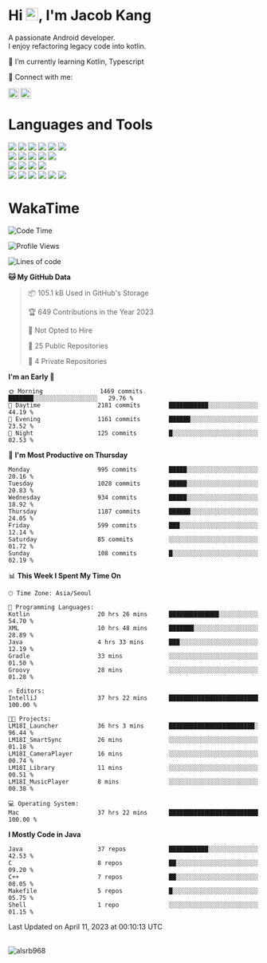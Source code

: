 # Hi <img src="https://media.giphy.com/media/hvRJCLFzcasrR4ia7z/giphy.gif" width="25px">, I'm Jacob Kang
A passionate Android developer.
</br>
I enjoy refactoring legacy code into kotlin.

🌱 I’m currently learning Kotlin, Typescript

🤝 Connect with me:

<a href="https://www.linkedin.com/in/minkyu-kang-b7477b1b2/"><img align="left" src="https://raw.githubusercontent.com/yushi1007/yushi1007/main/images/linkedin.svg" alt="Minkyu Kang | LinkedIn" width="21px"/></a>
<a href="https://www.instagram.com/_jacob_kang/"><img align="left" src="https://raw.githubusercontent.com/yushi1007/yushi1007/main/images/instagram.svg" alt="Jacob Kang | Instagram" width="21px"/></a>

</br>

# Languages and Tools

<div align="left">
<img src="https://img.shields.io/badge/java-007396?logo=java&logoColor=white"/>
<img src="https://img.shields.io/badge/kotlin-7F52FF?logo=kotlin&logoColor=white"/>
<img src="https://img.shields.io/badge/python-3776AB?logo=python&logoColor=white"/>
<img src="https://img.shields.io/badge/bash shell-4EAA25?logo=gnubash&logoColor=white"/>
<img src="https://img.shields.io/badge/c-A8B9CC?logo=c&logoColor=white"/>
<img src="https://img.shields.io/badge/c++-00599C?logo=c%2b%2b&logoColor=white"/>
</div>
<div align="left">
<img src="https://img.shields.io/badge/git-F05032?logo=git&logoColor=white"/>
<img src="https://img.shields.io/badge/github-181717?logo=github&logoColor=white"/>
<img src="https://img.shields.io/badge/mysql-4479A1?logo=mysql&logoColor=white"/>
<img src="https://img.shields.io/badge/sqlite-003B57?logo=sqlite&logoColor=white"/>
<img src="https://img.shields.io/badge/amazon AWS-232F3E?logo=amazonaws&logoColor=white"/>
</div>
<div align="left">
<img src="https://img.shields.io/badge/android-3DDC84?logo=android&logoColor=white"/>
<img src="https://img.shields.io/badge/linux-FCC624?logo=linux&logoColor=white"/>
<img src="https://img.shields.io/badge/flask-000000?logo=flask&logoColor=white"/>
<img src="https://img.shields.io/badge/arduino-00979D?logo=arduino&logoColor=white"/>
</div>
<div align="left">
<img src="https://img.shields.io/badge/slack-4A154B?logo=slack&logoColor=white"/>
<img src="https://img.shields.io/badge/notion-000000?logo=notion&logoColor=white"/>
<img src="https://img.shields.io/badge/jira-0052CC?logo=jira&logoColor=white"/>
<img src="https://img.shields.io/badge/postman-FF6C37?logo=postman&logoColor=white"/>
<img src="https://img.shields.io/badge/intellij-000000?logo=intellijidea&logoColor=white"/>
<img src="https://img.shields.io/badge/pycharm-000000?logo=pycharm&logoColor=white"/>
</div>

# WakaTime

<!--START_SECTION:waka-->
![Code Time](http://img.shields.io/badge/Code%20Time-2%2C300%20hrs%2054%20mins-blue)

![Profile Views](http://img.shields.io/badge/Profile%20Views-0-blue)

![Lines of code](https://img.shields.io/badge/From%20Hello%20World%20I%27ve%20Written-2.2%20million%20lines%20of%20code-blue)

**🐱 My GitHub Data** 

> 📦 105.1 kB Used in GitHub's Storage 
 > 
> 🏆 649 Contributions in the Year 2023
 > 
> 🚫 Not Opted to Hire
 > 
> 📜 25 Public Repositories 
 > 
> 🔑 4 Private Repositories 
 > 
**I'm an Early 🐤** 

```text
🌞 Morning                1469 commits        ███████░░░░░░░░░░░░░░░░░░   29.76 % 
🌆 Daytime                2181 commits        ███████████░░░░░░░░░░░░░░   44.19 % 
🌃 Evening                1161 commits        ██████░░░░░░░░░░░░░░░░░░░   23.52 % 
🌙 Night                  125 commits         █░░░░░░░░░░░░░░░░░░░░░░░░   02.53 % 
```
📅 **I'm Most Productive on Thursday** 

```text
Monday                   995 commits         █████░░░░░░░░░░░░░░░░░░░░   20.16 % 
Tuesday                  1028 commits        █████░░░░░░░░░░░░░░░░░░░░   20.83 % 
Wednesday                934 commits         █████░░░░░░░░░░░░░░░░░░░░   18.92 % 
Thursday                 1187 commits        ██████░░░░░░░░░░░░░░░░░░░   24.05 % 
Friday                   599 commits         ███░░░░░░░░░░░░░░░░░░░░░░   12.14 % 
Saturday                 85 commits          ░░░░░░░░░░░░░░░░░░░░░░░░░   01.72 % 
Sunday                   108 commits         █░░░░░░░░░░░░░░░░░░░░░░░░   02.19 % 
```


📊 **This Week I Spent My Time On** 

```text
🕑︎ Time Zone: Asia/Seoul

💬 Programming Languages: 
Kotlin                   20 hrs 26 mins      ██████████████░░░░░░░░░░░   54.70 % 
XML                      10 hrs 48 mins      ███████░░░░░░░░░░░░░░░░░░   28.89 % 
Java                     4 hrs 33 mins       ███░░░░░░░░░░░░░░░░░░░░░░   12.19 % 
Gradle                   33 mins             ░░░░░░░░░░░░░░░░░░░░░░░░░   01.50 % 
Groovy                   28 mins             ░░░░░░░░░░░░░░░░░░░░░░░░░   01.28 % 

🔥 Editors: 
IntelliJ                 37 hrs 22 mins      █████████████████████████   100.00 % 

🐱‍💻 Projects: 
LM18I_Launcher           36 hrs 3 mins       ████████████████████████░   96.44 % 
LM18I_SmartSync          26 mins             ░░░░░░░░░░░░░░░░░░░░░░░░░   01.18 % 
LM18I_CameraPlayer       16 mins             ░░░░░░░░░░░░░░░░░░░░░░░░░   00.74 % 
LM18I_Library            11 mins             ░░░░░░░░░░░░░░░░░░░░░░░░░   00.51 % 
LM18I_MusicPlayer        8 mins              ░░░░░░░░░░░░░░░░░░░░░░░░░   00.38 % 

💻 Operating System: 
Mac                      37 hrs 22 mins      █████████████████████████   100.00 % 
```

**I Mostly Code in Java** 

```text
Java                     37 repos            ███████████░░░░░░░░░░░░░░   42.53 % 
C                        8 repos             ██░░░░░░░░░░░░░░░░░░░░░░░   09.20 % 
C++                      7 repos             ██░░░░░░░░░░░░░░░░░░░░░░░   08.05 % 
Makefile                 5 repos             █░░░░░░░░░░░░░░░░░░░░░░░░   05.75 % 
Shell                    1 repo              ░░░░░░░░░░░░░░░░░░░░░░░░░   01.15 % 
```




 Last Updated on April 11, 2023 at 00:10:13 UTC
<!--END_SECTION:waka-->

</br>

<div align="left">
<img align="left" src="https://github-readme-stats.vercel.app/api/top-langs?username=alsrb968&show_icons=true&locale=en&layout=compact&theme=dark" alt="alsrb968" />
</div>
